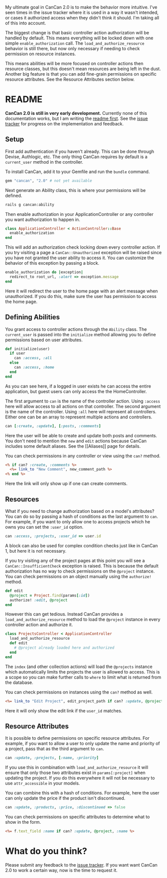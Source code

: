 My ultimate goal in CanCan 2.0 is to make the behavior more intuitive. I've seen times in the issue tracker where it is used in a way it wasn't intended, or cases it authorized access when they didn't think it should. I'm taking all of this into account.

The biggest change is that basic controller action authorization will be handled by default. This means everything will be locked down with one simple `enable_authorization` call. The `load_and_authorize_resource` behavior is still there, but now only necessary if needing to check permission on resource instances.

This means abilities will be more focused on controller actions then resource classes, but this doesn't mean resources are being left in the dust. Another big feature is that you can add fine-grain permissions on specific resource attributes. See the Resource Attributes section below.


# README

**CanCan 2.0 is still in very early development.** Currently none of this documentation works, but I am writing the [readme first](http://tom.preston-werner.com/2010/08/23/readme-driven-development.html). See the [issue tracker](https://github.com/ryanb/cancan/issues) for progress on the implementation and feedback.

## Setup

First add authentication if you haven't already. This can be done through Devise, Authlogic, etc. The only thing CanCan requires by default is a `current_user` method in the controller.

To install CanCan, add it to your Gemfile and run the `bundle` command.

```ruby
gem "cancan", "2.0" # not yet available
```

Next generate an Ability class, this is where your permissions will be defined.

```bash
rails g cancan:ability
```

Then enable authorization in your ApplicationController or any controller you want authorization to happen in.

```ruby
class ApplicationController < ActionController::Base
  enable_authorization
end
```

This will add an authorization check locking down every controller action. If you try visiting a page a `CanCan::Unauthorized` exception will be raised since you have not granted the user ability to access it. You can customize the behavior of this exception by passing a block.

```ruby
enable_authorization do |exception|
  redirect_to root_url, :alert => exception.message
end
```

Here it will redirect the user to the home page with an alert message when unauthorized. If you do this, make sure the user has permission to access the home page.


## Defining Abilities

You grant access to controller actions through the `Ability` class. The `current_user` is passed into the `initialize` method allowing you to define permissions based on user attributes.

```ruby
def initialize(user)
  if user
    can :access, :all
  else
    can :access, :home
  end
end
```

As you can see here, if a logged in user exists he can access the entire application, but guest users can only access the the HomeController.

The first argument to `can` is the name of the controller action. Using `:access` here will allow access to all actions on that controller. The second argument is the name of the controller. Using `:all` here will represent all controllers. Either one can be an array to represent multiple actions and controllers.

```ruby
can [:create, :update], [:posts, :comments]
```

Here the user will be able to create and update both posts and comments. You don't need to mention the `new` and `edit` actions because CanCan includes some default aliases. See the [[Aliases]] page for details.

You can check permissions in any controller or view using the `can?` method.

```rhtml
<% if can? :create, :comments %>
  <%= link_to "New Comment", new_comment_path %>
<% end %>
```

Here the link will only show up if one can create comments.


## Resources

What if you need to change authorization based on a model's attributes? You can do so by passing a hash of conditions as the last argument to `can`. For example, if you want to only allow one to access projects which he owns you can set the `:user_id` option.

```ruby
can :access, :projects, :user_id => user.id
```

A block can also be used for complex condition checks just like in CanCan 1, but here it is not necessary.

If you try visiting any of the project pages at this point you will see a `CanCan::InsufficientCheck` exception is raised. This is because the default authorization has no way to check permissions on the `@project` instance. You can check permissions on an object manually using the `authorize!` method.

```ruby
def edit
  @project = Project.find(params[:id])
  authorize! :edit, @project
end
```

However this can get tedious. Instead CanCan provides a `load_and_authorize_resource` method to load the `@project` instance in every controller action and authorize it.

```ruby
class ProjectsController < ApplicationController
  load_and_authorize_resource
  def edit
    # @project already loaded here and authorized
  end
end
```

The `index` (and other collection actions) will load the `@projects` instance which automatically limits the projects the user is allowed to access. This is a scope so you can make further calls to `where` to limit what is returned from the database.

You can check permissions on instances using the `can?` method as well.

```rhtml
<%= link_to "Edit Project", edit_project_path if can? :update, @project %>
```

Here it will only show the edit link if the `user_id` matches.


## Resource Attributes

It is possible to define permissions on specific resource attributes. For example, if you want to allow a user to only update the name and priority of a project, pass that as the third argument to `can`.

```ruby
can :update, :projects, [:name, :priority]
```

If you use this in combination with `load_and_authorize_resource` it will ensure that only those two attributes exist in `params[:project]` when updating the project. If you do this everywhere it will not be necessary to use `attr_accessible` in your models.

You can combine this with a hash of conditions. For example, here the user can only update the price if the product isn't discontinued.

```ruby
can :update, :products, :price, :discontinued => false
```

You can check permissions on specific attributes to determine what to show in the form.

```rhtml
<%= f.text_field :name if can? :update, @project, :name %>
```


# What do you think?

Please submit any feedback to the [issue tracker](https://github.com/ryanb/cancan/issues). If you want want CanCan 2.0 to work a certain way, now is the time to request it.
